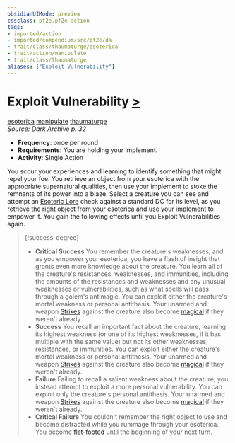 ```yaml
---
obsidianUIMode: preview
cssclass: pf2e,pf2e-action
tags:
- imported/action
- imported/compendium/src/pf2e/da
- trait/class/thaumaturge/esoterica
- trait/action/manipulate
- trait/class/thaumaturge
aliases: ["Exploit Vulnerability"]
---
```

# Exploit Vulnerability [>](chapter-9-playing-the-game.md#Actions "Single Action")
[esoterica](esoterica-da.md)  [manipulate](manipulate.md)  [thaumaturge](rules/traits/thaumaturge-da.md)  
*Source: Dark Archive p. 32*  

- **Frequency**: once per round
- **Requirements**: You are holding your implement.
- **Activity**: Single Action

You scour your experiences and learning to identify something that might repel your foe. You retrieve an object from your esoterica with the appropriate supernatural qualities, then use your implement to stoke the remnants of its power into a blaze. Select a creature you can see and attempt an [Esoteric Lore](../../compendium/skills.md#Lore) check against a standard DC for its level, as you retrieve the right object from your esoterica and use your implement to empower it. You gain the following effects until you Exploit Vulnerabilities again.

> [!success-degree] 
> - **Critical Success** You remember the creature's weaknesses, and as you empower your esoterica, you have a flash of insight that grants even more knowledge about the creature. You learn all of the creature's resistances, weaknesses, and immunities, including the amounts of the resistances and weaknesses and any unusual weaknesses or vulnerabilities, such as what spells will pass through a golem's antimagic. You can exploit either the creature's mortal weakness or personal antithesis. Your unarmed and weapon [Strikes](strike.md) against the creature also become [magical](magical.md) if they weren't already.
> - **Success** You recall an important fact about the creature, learning its highest weakness (or one of its highest weaknesses, if it has multiple with the same value) but not its other weaknesses, resistances, or immunities. You can exploit either the creature's mortal weakness or personal antithesis. Your unarmed and weapon [Strikes](strike.md) against the creature also become [magical](magical.md) if they weren't already.
> - **Failure** Failing to recall a salient weakness about the creature, you instead attempt to exploit a more personal vulnerability. You can exploit only the creature's personal antithesis. Your unarmed and weapon [Strikes](strike.md) against the creature also become [magical](magical.md) if they weren't already.
> - **Critical Failure** You couldn't remember the right object to use and become distracted while you rummage through your esoterica. You become [flat-footed](conditions.md#Flat-footed) until the beginning of your next turn.